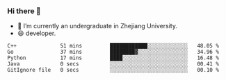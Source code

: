 ### Hi there 👋

- 🔭 I’m currently an undergraduate in Zhejiang University.
- 😄 developer.

<!--START_SECTION:waka-->

```text
C++              51 mins         ████████████░░░░░░░░░░░░░   48.05 %
Go               37 mins         ████████▓░░░░░░░░░░░░░░░░   34.96 %
Python           17 mins         ████░░░░░░░░░░░░░░░░░░░░░   16.48 %
Java             0 secs          ░░░░░░░░░░░░░░░░░░░░░░░░░   00.41 %
GitIgnore file   0 secs          ░░░░░░░░░░░░░░░░░░░░░░░░░   00.10 %
```

<!--END_SECTION:waka-->
